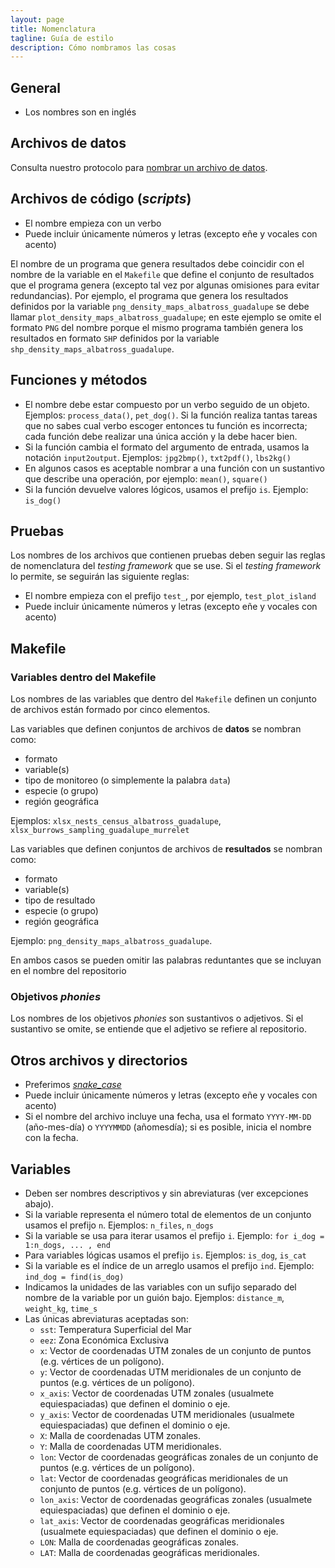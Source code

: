 ```yaml
---
layout: page
title: Nomenclatura
tagline: Guía de estilo
description: Cómo nombramos las cosas
---
```


## General

- Los nombres son en inglés

## Archivos de datos

Consulta nuestro protocolo para [nombrar un archivo de
datos](../protocolo_basico/nomenclatura.html).

## Archivos de código (_scripts_)

- El nombre empieza con un verbo
- Puede incluir únicamente números y letras (excepto eñe y vocales con acento)

El nombre de un programa que genera resultados debe coincidir con el nombre de la variable en el
`Makefile` que define el conjunto de resultados que el programa genera (excepto tal vez por algunas
omisiones para evitar redundancias). Por ejemplo, el programa que genera los resultados definidos
por la variable `png_density_maps_albatross_guadalupe` se debe llamar
`plot_density_maps_albatross_guadalupe`; en este ejemplo se omite el formato `PNG` del nombre porque
el mismo programa también genera los resultados en formato `SHP` definidos por la variable
`shp_density_maps_albatross_guadalupe`.

## Funciones y métodos

- El nombre debe estar compuesto por un verbo seguido de un objeto. Ejemplos: `process_data()`,
  `pet_dog()`. Si la función realiza tantas tareas que no sabes cual verbo escoger entonces tu
  función es incorrecta; cada función debe realizar una única acción y la debe hacer bien.
- Si la función cambia el formato del argumento de entrada, usamos la notación `input2output`.
  Ejemplos: `jpg2bmp()`, `txt2pdf()`, `lbs2kg()`
- En algunos casos es aceptable nombrar a una función con un sustantivo que describe una operación,
  por ejemplo: `mean()`, `square()`
- Si la función devuelve valores lógicos, usamos el prefijo `is`. Ejemplo: `is_dog()`

## Pruebas

Los nombres de los archivos que contienen pruebas deben seguir las reglas de nomenclatura del
_testing framework_ que se use. Si el _testing framework_ lo permite, se seguirán las siguiente
reglas:

- El nombre empieza con el prefijo `test_`, por ejemplo, `test_plot_island`
- Puede incluir únicamente números y letras (excepto eñe y vocales con acento)

## Makefile

### Variables dentro del Makefile

Los nombres de las variables que dentro del `Makefile` definen un conjunto de archivos están formado
por cinco elementos.

Las variables que definen conjuntos de archivos de **datos** se nombran como:

- formato
- variable(s)
- tipo de monitoreo (o simplemente la palabra `data`)
- especie (o grupo)
- región geográfica

Ejemplos: `xlsx_nests_census_albatross_guadalupe`, `xlsx_burrows_sampling_guadalupe_murrelet`

Las variables que definen conjuntos de archivos de **resultados** se nombran como:

- formato
- variable(s)
- tipo de resultado
- especie (o grupo)
- región geográfica

Ejemplo: `png_density_maps_albatross_guadalupe`.

En ambos casos se pueden omitir las palabras reduntantes que se incluyan en el nombre del
repositorio

### Objetivos _phonies_

Los nombres de los objetivos _phonies_ son sustantivos o adjetivos. Si el sustantivo se omite, se
entiende que el adjetivo se refiere al repositorio.

## Otros archivos y directorios

- Preferimos [_snake_case_](https://en.wikipedia.org/wiki/Snake_case)
- Puede incluir únicamente números y letras (excepto eñe y vocales con acento)
- Si el nombre del archivo incluye una fecha, usa el formato `YYYY-MM-DD` (año-mes-día) o `YYYYMMDD`
  (añomesdía); si es posible, inicia el nombre con la fecha.

## Variables

- Deben ser nombres descriptivos y sin abreviaturas (ver excepciones abajo).
- Si la variable representa el número total de elementos de un conjunto usamos el prefijo `n`.
  Ejemplos: `n_files`, `n_dogs`
- Si la variable se usa para iterar usamos el prefijo `i`. Ejemplo: `for i_dog = 1:n_dogs, ... ,
  end`
- Para variables lógicas usamos el prefijo `is`. Ejemplos: `is_dog`, `is_cat`
- Si la variable es el índice de un arreglo usamos el prefijo `ind`. Ejemplo: `ind_dog =
  find(is_dog)`
- Indicamos la unidades de las variables con un sufijo separado del nombre de la variable por un
  guión bajo. Ejemplos: `distance_m`, `weight_kg`, `time_s`
- Las únicas abreviaturas aceptadas son:
    - `sst`: Temperatura Superficial del Mar
    - `eez`: Zona Económica Exclusiva
    - `x`: Vector de coordenadas UTM zonales de un conjunto de puntos (e.g. vértices de un
      polígono).
    - `y`: Vector de coordenadas UTM meridionales de un conjunto de puntos (e.g. vértices de un
      polígono).
    - `x_axis`: Vector de coordenadas UTM zonales (usualmete equiespaciadas) que definen el dominio
      o eje.
    - `y_axis`: Vector de coordenadas UTM meridionales (usualmete equiespaciadas) que definen el
      dominio o eje.
    - `X`: Malla de coordenadas UTM zonales.
    - `Y`: Malla de coordenadas UTM meridionales.
    - `lon`: Vector de coordenadas geográficas zonales de un conjunto de puntos (e.g. vértices de un
      polígono).
    - `lat`: Vector de coordenadas geográficas meridionales de un conjunto de puntos (e.g. vértices
      de un polígono).
    - `lon_axis`: Vector de coordenadas geográficas zonales (usualmete equiespaciadas) que definen
      el dominio o eje.
    - `lat_axis`: Vector de coordenadas geográficas meridionales (usualmete equiespaciadas) que
      definen el dominio o eje.
    - `LON`: Malla de coordenadas geográficas zonales.
    - `LAT`: Malla de coordenadas geográficas meridionales.
